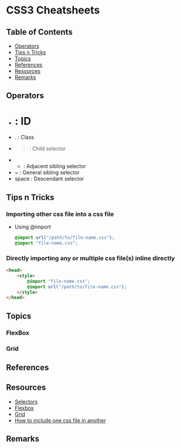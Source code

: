 # CSS3 Cheatsheets

## Table of Contents
- [Operators](#operators)
- [Tips n Tricks](#tips-n-tricks)
- [Topics](#optics)
- [References](#references)
- [Resources](#resources)
- [Remarks](#remarks)

## Operators

+ # : ID
+ . : Class
+ > : Child selector
+ + : Adjacent sibling selector
+ ~ : General sibling selector
+ space : Descendant selector

## Tips n Tricks

### Importing other css file into a css file

+ Using @import
    ```css
    @import url("/path/to/file-name.css");
    @import "file-name.css";
    ```

### Directly importing any or multiple css file(s) inline directly

```html
<head>
    <style>
        @import "file-name.css";
        @import url("/path/to/file-name.css");
    </style>
</head>
```
    
## Topics

### FlexBox

### Grid

## References


## Resources

+ [Selectors](https://www.w3schools.com/css/css_combinators.asp)
+ [Flexbox](https://www.w3schools.com/css/css3_flexbox.asp)
+ [Grid](https://www.w3schools.com/css/css_grid.asp)
+ [How to include one css file in another](https://www.geeksforgeeks.org/how-to-include-one-css-file-in-another/#:~:text=Note%3A%20There%20are%20two%20different,css%E2%80%9D%3B%20or%20.)

## Remarks
